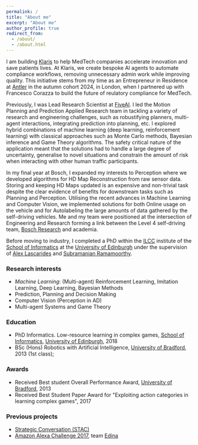 ```yaml
---
permalink: /
title: "About me"
excerpt: "About me"
author_profile: true
redirect_from: 
  - /about/
  - /about.html
---
```


I am building [Klaris](https://www.klaris.ai) to help MedTech companies accelerate innovation and save patients lives. At Klaris, we create bespoke AI agents to automate compliance workflows, removing unnecessary admin work while improving quality. This initiative stems from my time as an Entrepreneur in Residence at [Antler](https://www.antler.co/) in the autumn cohort 2024, in London, when I partnered up with Francesco Corazza to build the future of reulatory compliance for MedTech.

Previously, I was Lead Research Scientist at [FiveAI]([Bosch]). I led the Motion Planning and Prediction Applied Research team in tackling a variety of research and engineering challenges, such as robustifying planners, multi-agent interactions, integrating prediction into planning, etc. I explored hybrid combinations of machine learning (deep learning, reinforcement learning) with classical approaches such as Monte Carlo methods, Bayesian inference and Game Theory algorithms. The safety critical nature of the application meant that the solutions had to handle a large degree of uncertainty, generalise to novel situations and constrain the amount of risk when interacting with other human traffic participants.

In my final year at Bosch, I expanded my interests to Perception where we developed algorithms for HD Map Reconstruction from raw sensor data. Storing and keeping HD Maps updated is an expensive and non-trivial task despite the clear evidence of benefits for downstream tasks such as Planning and Perception. Utilising the recent advances in Machine Learning and Computer Vision, we implemented solutions for both Online usage on the vehicle and for Autolabeling the large amounts of data gathered by the self-driving vehicles. Me and my team were positioned at the intersection of Engineering and Research forming a link between the Level 4 self-driving team, [Bosch Research] and academia.

Before moving to industry, I completed a PhD within the [ILCC] institute of the [School of Informatics] at the [University of Edinburgh] under the supervision of [Alex Lascarides] and [Subramanian Ramamoorthy].

### Research interests
- *Machine Learning*: (Multi-agent) Reinforcement Learning, Imitation Learning, Deep Learning, Bayesian Methods
- Prediction, Planning and Decision Making
- Computer Vision (Perception in AD)
- Multi-agent Systems and Game Theory

### Education
- PhD Informatics. Low-resource learning in complex games, [School of Informatics], [University of Edinburgh],  2018
- BSc (Hons) Robotics with Artificial Intelligence, [University of Bradford], 2013 (1st class);

### Awards
- Received Best student Overall Performance Award, [University of Bradford], 2013
- Received Best Student Paper Award for "Exploiting action categories in learning complex games", 2017

### Previous projects
- [Strategic Conversation (STAC)]
- [Amazon Alexa Challenge 2017], team [Edina]

[University of Bradford]: http://www.bradford.ac.uk/
[University of Edinburgh]: http://www.ed.ac.uk
[School of Informatics]: http://www.ed.ac.uk/informatics/
[ILCC]: http://www.ilcc.inf.ed.ac.uk
[Alex Lascarides]: http://homepages.inf.ed.ac.uk/alex/
[Subramanian Ramamoorthy]: http://homepages.inf.ed.ac.uk/sramamoo/
[Strategic Conversation (STAC)]: https://www.irit.fr/STAC/index.html
[Amazon Alexa Challenge 2017]: https://developer.amazon.com/alexaprize/challenges/past-challenges/2017
[Edina]: https://developer.amazon.com/alexaprize/challenges/past-challenges/2017/edina
[FiveAI]: https://five.ai/
[Bosch]: https://www.bosch-mobility.com/en/
[Bosch Research]: https://www.bosch.com/research/
[Antler]: https://www.antler.co/
[Klaris]: https://www.klaris.ai/
[Francesco Corazza]: https://www.linkedin.com/in/francescocorazza